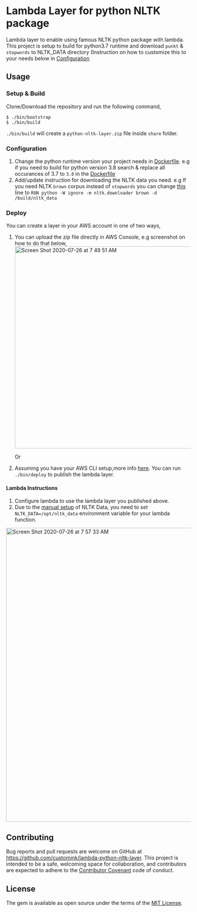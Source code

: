 # Lambda Layer for python NLTK package

Lambda layer to enable using famous NLTK python package with lambda. This project is setup to build for python3.7 runtime and download `punkt` & `stopwords` to NLTK_DATA directory (Instruction on how to customize this to your needs below in [Configuration](#configuration)

## Usage

### Setup & Build

Clone/Download the repository and run the following command,

```shell
$ ./bin/bootstrap
$ ./bin/build
```

`./bin/build` will create a `python-nltk-layer.zip` file inside `share` folder.

### Configuration

1. Change the python runtime version your project needs in [Dockerfile](/Dockerfile#L2-L3).
   e.g if you need to build for python version 3.8 search & replace all occurances of 3.7 to `3.8` in the [Dockerfile](/Dockerfile#L2-L3)
2. Add/update instruction for downloading the NLTK data you need.
   e.g If you need NLTK `brown` corpus instead of `stopwords` you can change [this](//Dockerfile#L16) line to `RUN python -W ignore -m nltk.downloader brown -d /build/nltk_data`

### Deploy

You can create a layer in your AWS account in one of two ways,

1. You can upload the zip file directly in AWS Console, e.g screenshot on how to do that below,
   <img width="550" alt="Screen Shot 2020-07-26 at 7 49 51 AM" src="https://user-images.githubusercontent.com/3880793/88478685-4f034300-cf18-11ea-8768-737b47b03332.png">

   Or

2. Assuming you have your AWS CLI setup,more info [here](https://docs.aws.amazon.com/cli/latest/userguide/cli-configure-files.html). You can run `./bin/deploy` to publish the lambda layer.

#### Lambda Instructions

1. Configure lambda to use the lambda layer you published above.
2. Due to the [manual setup](https://www.nltk.org/data.html#manual-installation) of NLTK Data, you need to set `NLTK_DATA=/opt/nltk_data` environment variable for your lambda function.
<img width="800" alt="Screen Shot 2020-07-26 at 7 57 33 AM" src="https://user-images.githubusercontent.com/3880793/88478683-4e6aac80-cf18-11ea-9133-223348260d85.png">

## Contributing

Bug reports and pull requests are welcome on GitHub at https://github.com/customink/lambda-python-nltk-layer. This project is intended to be a safe, welcoming space for collaboration, and contributors are expected to adhere to the [Contributor Covenant](http://contributor-covenant.org) code of conduct.

## License

The gem is available as open source under the terms of the [MIT License](https://opensource.org/licenses/MIT).
